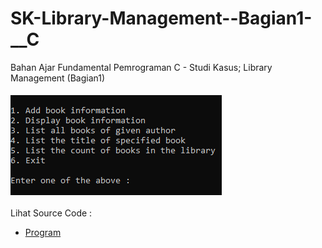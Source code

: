 # SK-Library-Management--Bagian1-__C
Bahan Ajar Fundamental Pemrograman C - Studi Kasus; Library Management (Bagian1)<br><br>
<img src="https://github.com/RizkyKhapidsyah/SK-Library-Management--Bagian1-__C/blob/master/SK-Library-Management-(Bagian1)__C/Result/001.PNG"><br><br>
Lihat Source Code : <br>
- <a href="https://github.com/RizkyKhapidsyah/SK-Library-Management--Bagian1-__C/blob/master/SK-Library-Management-(Bagian1)__C/Source.c">Program</a>
